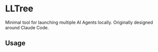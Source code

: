# LLTree

Minimal tool for launching multiple AI Agents locally.  Originally designed
around Claude Code.


## Usage

